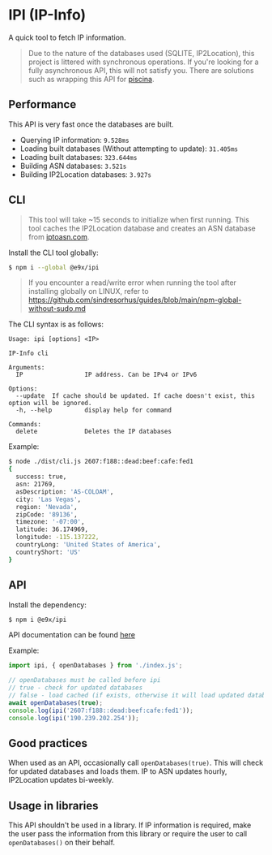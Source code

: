 # IPI (IP-Info)

A quick tool to fetch IP information.

> Due to the nature of the databases used (SQLITE, IP2Location), this project is littered with synchronous operations. If you're looking for a fully asynchronous API, this will not satisfy you. There are solutions such as wrapping this API for [piscina](https://www.npmjs.com/package/piscina).

## Performance

This API is very fast once the databases are built.

- Querying IP information: `9.528ms`
- Loading built databases (Without attempting to update): `31.405ms`
- Loading built databases: `323.644ms`
- Building ASN databases: `3.521s`
- Building IP2Location databases: `3.927s`

## CLI

> This tool will take ~15 seconds to initialize when first running. This tool caches the IP2Location database and creates an ASN database from [iptoasn.com](https://iptoasn.com/).

Install the CLI tool globally:

```sh
$ npm i --global @e9x/ipi
```

> If you encounter a read/write error when running the tool after installing globally on LINUX, refer to https://github.com/sindresorhus/guides/blob/main/npm-global-without-sudo.md

The CLI syntax is as follows:

```
Usage: ipi [options] <IP>

IP-Info cli

Arguments:
  IP                 IP address. Can be IPv4 or IPv6

Options:
  --update  If cache should be updated. If cache doesn't exist, this option will be ignored.
  -h, --help         display help for command

Commands:
  delete             Deletes the IP databases
```

Example:

```sh
$ node ./dist/cli.js 2607:f188::dead:beef:cafe:fed1
{
  success: true,
  asn: 21769,
  asDescription: 'AS-COLOAM',
  city: 'Las Vegas',
  region: 'Nevada',
  zipCode: '89136',
  timezone: '-07:00',
  latitude: 36.174969,
  longitude: -115.137222,
  countryLong: 'United States of America',
  countryShort: 'US'
}
```

## API

Install the dependency:

```sh
$ npm i @e9x/ipi
```

API documentation can be found [here](https://github.com/e9x/ipi/blob/master/API.md)

Example:

```js
import ipi, { openDatabases } from './index.js';

// openDatabases must be called before ipi
// true - check for updated databases
// false - load cached (if exists, otherwise it will load updated databases anyway)
await openDatabases(true);
console.log(ipi('2607:f188::dead:beef:cafe:fed1'));
console.log(ipi('190.239.202.254'));
```

## Good practices

When used as an API, occasionally call `openDatabases(true)`. This will check for updated databases and loads them. IP to ASN updates hourly, IP2Location updates bi-weekly.

## Usage in libraries

This API shouldn't be used in a library. If IP information is required, make the user pass the information from this library or require the user to call `openDatabases()` on their behalf.
